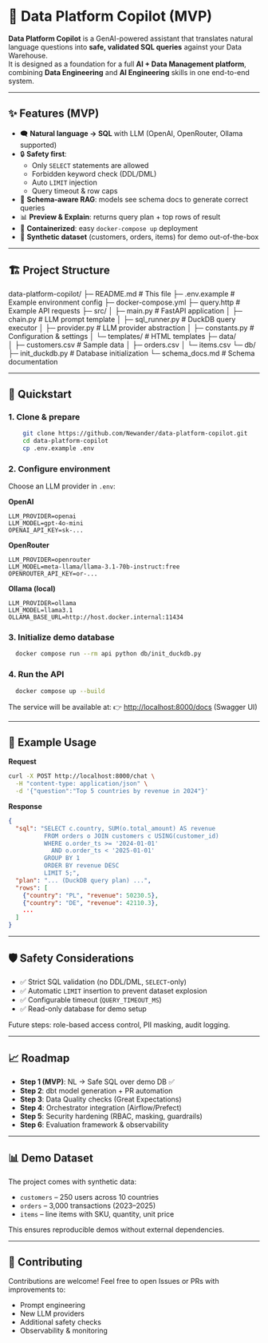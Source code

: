 # 🤖 Data Platform Copilot (MVP)

**Data Platform Copilot** is a GenAI-powered assistant that translates natural language questions into **safe, validated SQL queries** against your Data Warehouse.  
It is designed as a foundation for a full **AI + Data Management platform**, combining **Data Engineering** and **AI Engineering** skills in one end-to-end system.

---

## ✨ Features (MVP)

- 🗨️ **Natural language → SQL** with LLM (OpenAI, OpenRouter, Ollama supported)  
- 🔒 **Safety first**:  
  - Only `SELECT` statements are allowed  
  - Forbidden keyword check (DDL/DML)  
  - Auto `LIMIT` injection  
  - Query timeout & row caps  
- 📑 **Schema-aware RAG**: models see schema docs to generate correct queries  
- 📊 **Preview & Explain**: returns query plan + top rows of result  
- 🐳 **Containerized**: easy `docker-compose up` deployment  
- 🧪 **Synthetic dataset** (customers, orders, items) for demo out-of-the-box  

---

## 🏗️ Project Structure

data-platform-copilot/
├─ README.md # This file
├─ .env.example # Example environment config
├─ docker-compose.yml
├─ query.http # Example API requests
├─ src/
│ ├─ main.py # FastAPI application
│ ├─ chain.py # LLM prompt template
│ ├─ sql_runner.py # DuckDB query executor
│ ├─ provider.py # LLM provider abstraction
│ ├─ constants.py # Configuration & settings
│ └─ templates/ # HTML templates
├─ data/                    
│ ├─ customers.csv # Sample data
│ ├─ orders.csv
│ └─ items.csv
└─ db/
├─ init_duckdb.py # Database initialization
└─ schema_docs.md # Schema documentation


---

## 🚀 Quickstart

### 1. Clone & prepare
```bash
    git clone https://github.com/Newander/data-platform-copilot.git
    cd data-platform-copilot
    cp .env.example .env
````

### 2. Configure environment

Choose an LLM provider in `.env`:

**OpenAI**

```env
LLM_PROVIDER=openai
LLM_MODEL=gpt-4o-mini
OPENAI_API_KEY=sk-...
```

**OpenRouter**

```env
LLM_PROVIDER=openrouter
LLM_MODEL=meta-llama/llama-3.1-70b-instruct:free
OPENROUTER_API_KEY=or-...
```

**Ollama (local)**

```env
LLM_PROVIDER=ollama
LLM_MODEL=llama3.1
OLLAMA_BASE_URL=http://host.docker.internal:11434
```

### 3. Initialize demo database

```bash
  docker compose run --rm api python db/init_duckdb.py
```

### 4. Run the API

```bash
  docker compose up --build
```

The service will be available at:
👉 [http://localhost:8000/docs](http://localhost:8000/docs) (Swagger UI)

---

## 🔎 Example Usage

**Request**

```bash
curl -X POST http://localhost:8000/chat \
  -H "content-type: application/json" \
  -d '{"question":"Top 5 countries by revenue in 2024"}'
```

**Response**

```json
{
  "sql": "SELECT c.country, SUM(o.total_amount) AS revenue
          FROM orders o JOIN customers c USING(customer_id)
          WHERE o.order_ts >= '2024-01-01'
            AND o.order_ts < '2025-01-01'
          GROUP BY 1
          ORDER BY revenue DESC
          LIMIT 5;",
  "plan": "... (DuckDB query plan) ...",
  "rows": [
    {"country": "PL", "revenue": 50230.5},
    {"country": "DE", "revenue": 42110.3},
    ...
  ]
}
```

---

## 🛡️ Safety Considerations

* ✅ Strict SQL validation (no DDL/DML, `SELECT`-only)
* ✅ Automatic `LIMIT` insertion to prevent dataset explosion
* ✅ Configurable timeout (`QUERY_TIMEOUT_MS`)
* ✅ Read-only database for demo setup

Future steps: role-based access control, PII masking, audit logging.

---

## 📈 Roadmap

* **Step 1 (MVP)**: NL → Safe SQL over demo DB ✅
* **Step 2**: dbt model generation + PR automation
* **Step 3**: Data Quality checks (Great Expectations)
* **Step 4**: Orchestrator integration (Airflow/Prefect)
* **Step 5**: Security hardening (RBAC, masking, guardrails)
* **Step 6**: Evaluation framework & observability

---

## 📊 Demo Dataset

The project comes with synthetic data:

* `customers` – 250 users across 10 countries
* `orders` – 3,000 transactions (2023–2025)
* `items` – line items with SKU, quantity, unit price

This ensures reproducible demos without external dependencies.

---

## 🤝 Contributing

Contributions are welcome!
Feel free to open Issues or PRs with improvements to:

* Prompt engineering
* New LLM providers
* Additional safety checks
* Observability & monitoring

